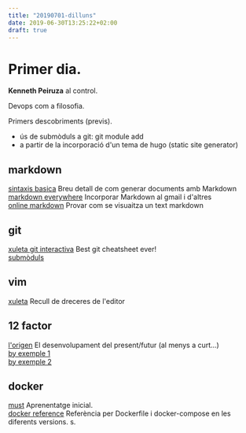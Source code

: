 ```yaml
---
title: "20190701-dilluns"
date: 2019-06-30T13:25:22+02:00
draft: true
---
```

# Primer dia.  

**Kenneth Peiruza** al control.   

Devops com a filosofia.  

Primers descobriments (previs).  
 
- ús de submòduls a git: git module add   
- a partir de la incorporació d'un tema de hugo (static site generator)  

## markdown  
[sintaxis basica](https://www.markdownguide.org/basic-syntax)  Breu detall de com generar documents amb Markdown  
[markdown everywhere](https://markdown-here.com/)  Incorporar Markdown al gmail i d'altres  
[online markdown](https://stackedit.io/)  Provar com se visuaitza un text markdown  

## git  
[xuleta git interactiva](https://ndpsoftware.com/git-cheatsheet.html)  Best git cheatsheet ever!  
[submòduls](https://www.vogella.com/tutorials/GitSubmodules/article.html)  

## vim  
[xuleta](https://vim.rtorr.com/)  Recull de dreceres de l'editor   

## 12 factor
[l'origen](https://12factor.net/es/) El desenvolupament del present/futur (al menys a curt...)  
[by exemple 1](https://hub.packtpub.com/how-to-build-12-factor-design-microservices-on-docker-part-1/)  
[by exemple 2](https://hub.packtpub.com/how-to-build-12-factor-design-microservices-on-docker-part-2/)  

## docker
[must](https://training.play-with-docker.com/) Aprenentatge inicial.  
[docker reference](https://docs.docker.com/reference/) Referència per Dockerfile i docker-compose en les diferents versions. s.  

